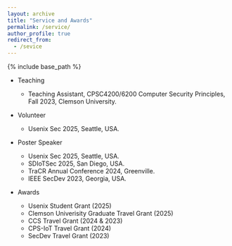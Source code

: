 ```yaml
---
layout: archive
title: "Service and Awards"
permalink: /service/
author_profile: true
redirect_from:
  - /sevice
---
```


{% include base_path %}
* Teaching
  * Teaching Assistant, CPSC4200/6200 Computer Security Principles, Fall 2023, Clemson University.
    
* Volunteer
  * Usenix Sec 2025, Seattle, USA.
  
* Poster Speaker
  * Usenix Sec 2025, Seattle, USA. 
  * SDIoTSec 2025, San Diego, USA. 
  * TraCR Annual Conference 2024, Greenville. 
  * IEEE SecDev 2023, Georgia, USA. 

* Awards
  * Usenix Student Grant (2025)
  * Clemson Univerisity Graduate Travel Grant (2025)
  * CCS Travel Grant (2024 & 2023)
  * CPS-IoT Travel Grant (2024)
  * SecDev Travel Grant (2023)
